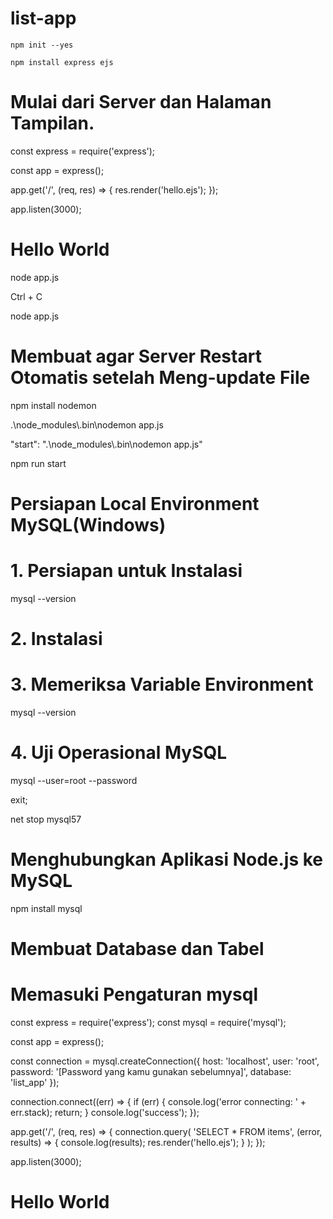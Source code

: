 # list-app
<!--Belajar membuat aplikasi web di progate menggunakn node.js, paket express dan paket ejs-->

<!-- 1. Yang Perlu Kamu Lakukan
    Komputer yang sudah diinstal Node.js
    Buat folder bernama "list-app" di mana saja di komputer kamu.
    Lalu buka folder ini di editor
    buka terminal dari path list-app
    contoh gambar di mac os
    https://s3-ap-northeast-1.amazonaws.com/progate/shared/images/document/61/1581316824621.png -->

<!-- 2. Menjalankan Perintah dan Menginstal Paket
    Pertama, jalankan perintah berikut: -->
    npm init --yes

<!-- Ini adalah perintah yang digunakan untuk membuat package.json, yang merupakan file konfigurasi npm. Informasi pengaturan paket npm dijabarkan didalam file package.json. -->

<!-- Kemudian instal paket npm. Dalam artikel ini kita akan menginstal express dan ejs. Untuk melakukannya, jalankan perintah berikut: -->
    npm install express ejs

<!-- Jika kamu melihat gambar seperti di bawah ini, artinya instalasi sudah selesai. 
https://s3-ap-northeast-1.amazonaws.com/progate/shared/images/document/61/1581316879898.png -->

<!-- *Kamu bisa menjalankan setiap perintah npm install express dan npm install ejs, secara terpisah. Tapi dengan menulis npm intall Package1 Package2..., kamu akan bisa menginstal beberapa paket dengan satu perintah. -->

# Mulai dari Server dan Halaman Tampilan.
<!-- Pertama, siapkan file yang dibutuhkan. Buat file dan folder yang mengelilingi batas hijau, seperti gambar di bawah. Jika kamu berhasil mengikuti langkah sampai di sini, file lainnya akan dibuat.
https://s3-ap-northeast-1.amazonaws.com/progate/shared/images/document/56/1578463105462.png
    a. buat folder yang dibutuhkan: folder views,(folder public(menyimpan css dan gambar)).
    b. buat file yang dibutuhkan: file app.js, (file hello.ejs => (berada didalam folder views)).
    c. Salin code di bawah ini dan tempelkan ke setiap file.-->

<!-- untuk file app.js-->
const express = require('express');

const app = express();

app.get('/', (req, res) => {
  res.render('hello.ejs');
});

app.listen(3000);

<!-- untuk file views/hello.ejs-->
<h1>Hello World</h1>

<!--Sekarang kamu telah selesai menyiapkan file. Mari coba memulai server.
di terminal ketik perintah:-->
node app.js
<!--Jika "Hello World" ditampilkan , kamu berhasil menyelesaikan langkah ini!-->

<!--Mohon diingat, kamu harus me-restart server setelah memodifikasi file js, agar perubahannya bisa diterapkan.
Kamu bisa me-restart server dengan mematikan, lalu memulai server lagi.
Untuk menerapkan perubahan dalam file, pertama-tama hentikan server dengan:-->
Ctrl + C
<!--lalu restart server dengan:-->
node app.js


# Membuat agar Server Restart Otomatis setelah Meng-update File
<!-- Kita sudah berhasil menampilkan halaman, tapi setiap ada perubahan di situ, kita harus me-restart server untuk menerapkannya.
Agar tidak me-restart server secara manual, mari instal nodemon, suatu paket npm yang dapat me-restart server secara otomatis saat ada perubahan dalam file. -->
npm install nodemon

<!-- jika berhasil akan tampil seperti ini
https://s3-ap-northeast-1.amazonaws.com/progate/shared/images/document/61/1581317006457.png -->

<!--Berikutnya, mari kita coba memulai server menggunakan nodemon. Untuk menjalankan nodemon, jalankan perintah berikut. (Kamu bisa salin lalu tempelkan perintah ini dengan Ctrl + V atau Ctrl + Shift + V).
Windows-->
.\\node_modules\\.bin\\nodemon app.js

<!-- Jika layar berikut ditampilkan, artinya kamu berhasil memulai server menggunakan nodemon.
https://s3-ap-northeast-1.amazonaws.com/progate/shared/images/document/61/1581317022431.png -->


<!-- Ada Cara Mempermudah Proses Memulai nodemon
Menulis .\\node_modules\\.bin\\nodemon app.js setiap kali ingin menjalankan server terkesan agak repot. Mari kita pelajari cara agar proses ini jadi lebih mudah. -->

<!-- Buka file package.json di dalam "list-app." Kamu akan menemukan kolom bernama scripts di dalam file package.json.
https://s3-ap-northeast-1.amazonaws.com/progate/shared/images/document/56/1578462759416.png -->

<!-- Kamu bisa mendaftarkan perintah yang sering digunakan sebagai tugas di dalam scripts, dan kamu dapat membukanya dengan mudah.
Mari coba mendaftarkan tugas.
Di sini kita akan menghapus tugas bernama test yang sudah ditulis dalam scripts, dan sebagai gantinya kita akan mendaftarkan tugas bernama start. Hapus baris `"test": 〜 dan masukkan perintah berikut.
Windows -->

 "start": ".\\node_modules\\.bin\\nodemon app.js"

 <!-- https://s3-ap-northeast-1.amazonaws.com/progate/shared/images/document/56/157846276175.png -->

<!-- Mari jalankan tugas start yang baru kita daftarkan.
Syntax yang digunakan untuk ini adalah npm run taskname.
Jalankan perintah berikut dan periksa apakah kamu bisa memulai server menggunakan nodemon.-->
npm run start

<!-- https://s3-ap-northeast-1.amazonaws.com/progate/shared/images/document/61/1581317086638.png -->
<!--Sekarang kamu bisa memulai server dengan cepat!-->

# Persiapan Local Environment MySQL(Windows)
<!--kamu akan mempelajari cara menginstal MySQL agar dapat digunakan dengan database di komputer kamu.-->
# 1. Persiapan untuk Instalasi
<!--buka Command Prompt  klik Run as administrator.
memeriksa apakah MySQL sudah diinstal.-->
mysql --version

<!--Jika ada versi yang ditampilkan, seperti mysql Ver 14.14 Distrib 5.7.28 for Win64 (x86_64), artinya MySQL sudah diinstal. Jika begitu, kamu bisa langsung melanjutkan ke artikel berikutnya.-->

# 2. Instalasi
<!--download mySQL pada url https://dev.mysql.com/downloads/windows/installer/5.7.html

langkah-langkah instal:
- pilih developer default
- pilih next dan execute pada check bawaan
- pilih standalone mySQL server, next next
- tetapkan password
- kosongkan centang pada start the mySQL server at startup,execute next next
- klik finish finish next
- masukkan password yg telah ditetapkan. saya pilih "root":Rinasamsi, execute finish finish
- kosongkan centang start mySQL workbench after setup dan start mySQL shell after setup.-->

# 3. Memeriksa Variable Environment
<!--Pada kotak pencarian di kiri bawah, ketik "environment variable." Ketika Edit the system environment variables ditampilkan, klik untuk membukanya.
https://s3-ap-northeast-1.amazonaws.com/progate/shared/images/document/66/1582877617781.png
klik Path lalu Edit.
Di jendela baru yang membuka, kita akan mengubah area yang disorot pada gambar di bawah ini menjadi MySQL Server 5.7.
https://s3-ap-northeast-1.amazonaws.com/progate/shared/images/document/66/1582877758879.png
 
Jika MySQL Server 5.7 sudah muncul, pindah ke bagian berikutnya, Uji Operasional MySQL.
https://s3-ap-northeast-1.amazonaws.com/progate/shared/images/document/79/158554403810.png

Jalankan perintah berikut di Command Prompt untuk memeriksa bahwa environment variable sudah berubah.-->
mysql --version

<!--Jika versi seperti berikut ditampilkan mysql Ver 14.14 Distrib 5.7.28 for Win64 (x86_64), artinya langkah ini sudah selesai.
https://s3-ap-northeast-1.amazonaws.com/progate/shared/images/document/66/1582608867914.png-->

# 4. Uji Operasional MySQL
<!--*Jika perintah ditolak dan tidak dapat dijalankan, ada kemungkinan kamu belum menjalankan Command Prompt sebagai administrator. Coba tutup aplikasi tersebut dan buka aplikasi lagi sebagai administrator.
Mulai MySQL terlebih dahulu agar dapat masuk. Pastikan agar langkah ini tidak terlupakan, karena tanpa melakukannya, kamu tidak akan bisa masuk.
Jika kamu berhasil memulai MySQL, The MySQL57 service was started successfully. akan ditampilkan. Namun, jika sudah dimulai, The requested service has already been started. akan ditampilkan.
Masuk
Setelah berhasil memulai MySQL, jalankan perintah berikut dan masuk sebagai root user.
*Seorang root user adalah pengguna Administrator yang memiliki akses ke semua perintah dan file.-->
mysql --user=root --password

<!--Setelah menjalankan perintah, Enter password: akan ditampilkan, jadi ketikkan kata sandi baru yang kamu gunakan sebelumnya lalu klik "Enter."
Jika berhasil masuk, kamu akan melihat layar seperti di bawah ini.
https://s3-ap-northeast-1.amazonaws.com/progate/shared/images/document/66/1582608950112.png-->

<!--Keluar
Ayo kita coba keluar dari MySQL.-->
exit;
<!--Jika pesan Bye ditampilkan, artinya kamu sudah keluar.
Menghentikan MySQL
Terakhir, kita coba hentikan MySQL dengan menjalankan perintah berikut.-->
net stop mysql57

<!--The MySQL57 service was stopped successfully. akan ditampilkan jika kamu berhasil menghentikan MySQL.ika semua langkah berhasil diselesaikan, artinya environment MySQL sudah bekerja dan bisa langsung digunakan!-->

# Menghubungkan Aplikasi Node.js ke MySQL
<!-- Menyiapkan Aplikasi Dasar -->
<!-- Jika tidak memiliki aplikasi yang akan dihubungkan, buat aplikasi sederhana dengan mengikuti artikel Membuat Aplikasi Node.js Baru. -->
<!-- Menginstal Paket mysql
Pertama, instal Paket mysql. -->
npm install mysql

<!-- https://s3-ap-northeast-1.amazonaws.com/progate/shared/images/document/64/1581318324681.png -->

# Membuat Database dan Tabel
<!-- Pilih data dan nama kolom pilihanmu sendiri. Untuk informasi tentang cara membuat database, baca artikel Membuat Database dengan MySQL.
Nama Database: list_app
Nama Tabel: users -->

# Memasuki Pengaturan mysql
<!-- Dalam app.js, kita akan mengimpor paket mysql dan menghubungkan ke MySQL dengan memasukkan informasi yang diperlukan seperti di bawah ini. Untuk passwordnya, gunakan password yang sama saat proses instalasi. -->

<!-- app.js -->
const express = require('express');
const mysql = require('mysql');

const app = express();

const connection = mysql.createConnection({
  host: 'localhost',
  user: 'root',
  password: '[Password yang kamu gunakan sebelumnya]',
  database: 'list_app'
});

<!-- Selanjutnya, atur agar pesan kesalahan muncul saat tidak dapat terhubung ke MySQL. -->
<!-- app.js -->
connection.connect((err) => {
  if (err) {
    console.log('error connecting: ' + err.stack);
    return;
  }
  console.log('success');
});

<!-- Sekarang, tulis code yang membuat kita bisa mendapatkan dan menampilkan informasi dari MySQL. Dalam contoh ini, kita akan membuat detail database ditampilkan menggunakan console.log saat mengakses localhost:3000/. -->
<!-- app.js -->
app.get('/', (req, res) => {
  connection.query(
    'SELECT * FROM items',
    (error, results) => {
      console.log(results);
      res.render('hello.ejs');
    }
  );
});

app.listen(3000);

<!-- Jika app.js terlihat seperti gambar berikut, langkah ini sudah selesai.
https://s3-ap-northeast-1.amazonaws.com/progate/shared/images/document/80/1585502653997.png -->

<!-- Terakhir, buat file tampilan yang akan ditampilkan dalam views/hello.ejs saat mengakses localhost:3000/. -->
<!-- views/hello.ejs -->
<h1>Hello World</h1>

<!-- Jika app.js sudah tersimpan, nyalakan server dengan menjalankan nodemon app.js, dan mengakses localhost:3000/.
Jika tampilan data di Terminal sudah sesuai dengan gambar di bawah ini, kamu sudah berhasil menyelesaikan langkah ini!
https://s3-ap-northeast-1.amazonaws.com/progate/shared/images/document/64/1581318369204.png -->

<!-- Mari kita uji untuk melihat apakah pesan kesalahan muncul ketika kita tidak dapat terhubung ke database. Coba ubah nama database seperti di bawah ini.
https://s3-ap-northeast-1.amazonaws.com/progate/shared/images/document/64/1581318386541.png -->

<!-- Jika pesan kesalahan muncul seperti gambar di bawah, code untuk menentukan apakah aplikasi terhubung ke database sudah berfungsi dengan baik.
https://s3-ap-northeast-1.amazonaws.com/progate/shared/images/document/64/1581318396467.png -->

<!-- Jangan lupa untuk mengubah informasi kembali ke aslinya. -->

